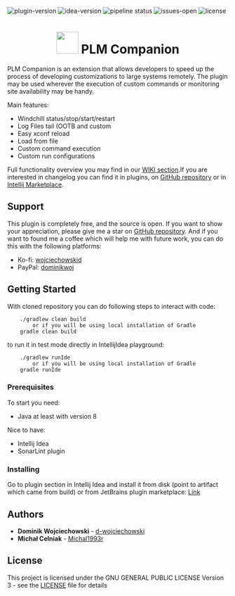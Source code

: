 ![plugin-version](https://img.shields.io/jetbrains/plugin/v/13154-plm-companion)
![idea-version](https://img.shields.io/badge/IntelliJ%20Version-2020.*-green)
![pipeline status](https://github.com/d-wojciechowski/plm-companion/workflows/Plugin%20Verification/badge.svg)
![issues-open](https://img.shields.io/github/issues/d-wojciechowski/plm-companion)
![license](https://img.shields.io/github/license/d-wojciechowski/plm-companion)
<h1 align="center" >
<img width="50" height="50"  src="https://dwojciechowski.com/explore/plmCompanion/images/pluginIcon.svg"/> 
    PLM Companion
</h2>

PLM Companion is an extension that allows developers to speed up the process of developing customizations to
large systems remotely. The plugin may be used wherever the execution of custom commands or monitoring site
availability may be handy.

Main features:

* Windchill status/stop/start/restart
* Log Files tail (OOTB and custom
* Easy xconf reload
* Load from file
* Custom command execution
* Custom run configurations

Full functionality overview you may find in our [WIKI section](https://github.com/d-wojciechowski/plm-companion/wiki").If you are interested in changelog you can find it in plugins, on [GitHub repository](https://github.com/d-wojciechowski/plm-companion/releases) or in [Intellij Marketplace](https://plugins.jetbrains.com/plugin/13154-plm-companion).

## Support

This plugin is completely free, and the source is open. If you want to show your appreciation, please give me a
star on [GitHub repository](https://github.com/d-wojciechowski/plm-companion").
And if you want to found me a coffee which will help me with future work, you can do this with the following
platforms:

* Ko-fi: [wojciechowskid](https://ko-fi.com/wojciechowskid)
* PayPal: [dominikwoj](https://paypal.me/dominikwoj)

## Getting Started

With cloned repository you can do following steps to interact with code:
````
    ./gradlew clean build
        or if you will be using local installation of Gradle
    gradle clean build
````

to run it in test mode directly in IntellijIdea playground:
````
    ./gradlew runIde
        or if you will be using local installation of Gradle
    gradle runIde
````

### Prerequisites

To start you need:
* Java at least with version 8

Nice to have:
* Intellij Idea
* SonarLint plugin

### Installing

Go to plugin section in Intellij Idea and install it from disk (point to artifact which came from build) or from JetBrains plugin marketplace: [Link](https://plugins.jetbrains.com/plugin/13154-plm-companion/versions)
## Authors

* **Dominik Wojciechowski** - [d-wojciechowski](https://github.com/d-wojciechowski)
* **Michał Celniak** - [Michal1993r](https://gitlab.com/Michal1993r)

## License

This project is licensed under the GNU GENERAL PUBLIC LICENSE Version 3 - see the [LICENSE](LICENSE) file for details

